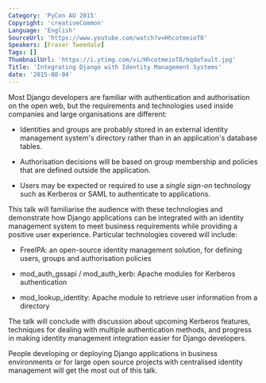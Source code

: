 ```yaml
---
Category: 'PyCon AU 2015'
Copyright: 'creativeCommon'
Language: 'English'
SourceUrl: 'https://www.youtube.com/watch?v=HhcotmeioT8'
Speakers: [Fraser Tweedale]
Tags: []
ThumbnailUrl: 'https://i.ytimg.com/vi/HhcotmeioT8/hqdefault.jpg'
Title: 'Integrating Django with Identity Management Systems'
date: '2015-08-04'
---
```

Most Django developers are familiar with authentication and
authorisation on the open web, but the requirements and technologies
used inside companies and large organisations are different:

- Identities and groups are probably stored in an external identity
  management system's directory rather than in an application's
  database tables.

- Authorisation decisions will be based on group membership and
  policies that are defined outside the application.

- Users may be expected or required to use a *single sign-on*
  technology such as Kerberos or SAML to authenticate to applications.

This talk will familiarise the audience with these technologies
and demonstrate how Django applications can be integrated
with an identity management system to meet business
requirements while providing a positive user experience.  Particular
technologies covered will include:

- FreeIPA: an open-source identity management solution, for defining
  users, groups and authorisation policies

- mod_auth_gssapi / mod_auth_kerb: Apache modules for Kerberos
  authentication

- mod_lookup_identity: Apache module to retrieve user information
  from a directory

The talk will conclude with discussion about upcoming Kerberos
features, techniques for dealing with multiple authentication
methods, and progress in making identity management integration
easier for Django developers.

People developing or deploying Django applications in business
environments or for large open source projects with centralised
identity management will get the most out of this talk.
